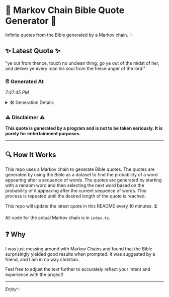 # 📖 Markov Chain Bible Quote Generator 📖

Infinite quotes from the Bible generated by a Markov chain. ✨

## ✨ Latest Quote ✨
"ye out from thence, touch no unclean thing; go ye out of the midst of her, and deliver ye every man his soul from the fierce anger of the lord."

### ⏰ Generated At
*7:47:45 PM*

<details>
    <summary>🛠️ Generation Details</summary>
    <p>
        <strong>🌱 Seed:</strong> ye<br>
        <strong>🔄 Iterations:</strong> 29<br>
        <strong>📜 Context History:</strong><br>[ ye ]: out<br>[ ye, out ]: from<br>[ ye, out, from ]: thence,<br>[ ye, out, from, thence, ]: touch<br>[ ye, out, from, thence,, touch ]: no<br>[ ye, out, from, thence,, touch, no ]: unclean<br>[ out, from, thence,, touch, no, unclean ]: thing;<br>[ from, thence,, touch, no, unclean, thing; ]: go<br>[ thence,, touch, no, unclean, thing;, go ]: ye<br>[ touch, no, unclean, thing;, go, ye ]: out<br>[ no, unclean, thing;, go, ye, out ]: of<br>[ unclean, thing;, go, ye, out, of ]: the<br>[ thing;, go, ye, out, of, the ]: midst<br>[ go, ye, out, of, the, midst ]: of<br>[ ye, out, of, the, midst, of ]: her,<br>[ out, of, the, midst, of, her, ]: and<br>[ of, the, midst, of, her,, and ]: deliver<br>[ the, midst, of, her,, and, deliver ]: ye<br>[ midst, of, her,, and, deliver, ye ]: every<br>[ of, her,, and, deliver, ye, every ]: man<br>[ her,, and, deliver, ye, every, man ]: his<br>[ and, deliver, ye, every, man, his ]: soul<br>[ deliver, ye, every, man, his, soul ]: from<br>[ ye, every, man, his, soul, from ]: the<br>[ every, man, his, soul, from, the ]: fierce<br>[ man, his, soul, from, the, fierce ]: anger<br>[ his, soul, from, the, fierce, anger ]: of<br>[ soul, from, the, fierce, anger, of ]: the<br>[ from, the, fierce, anger, of, the ]: lord.<br>
    </p>
</details>

### ⚠️ Disclaimer ⚠️
**This quote is generated by a program and is not to be taken seriously. It is purely for entertainment purposes.**

---

## 🔍 How It Works

This repo uses a Markov chain to generate Bible quotes. The quotes are generated by using the Bible as a dataset to find the probability of a word appearing after a sequence of words. The quotes are generated by starting with a random word and then selecting the next word based on the probability of it appearing after the current sequence of words. This process is repeated until the desired length of the quote is reached.

This repo will update the latest quote in this README every 10 minutes. ⏳

All code for the actual Markov chain is in `index.ts`.

## ❓ Why

I was just messing around with Markov Chains and found that the Bible surprisingly yielded good results when prompted. 
It was suggested by a friend, and I am in no way christian.

Feel free to adjust the text further to accurately reflect your intent and experience with the project!

---

*Enjoy*✨
